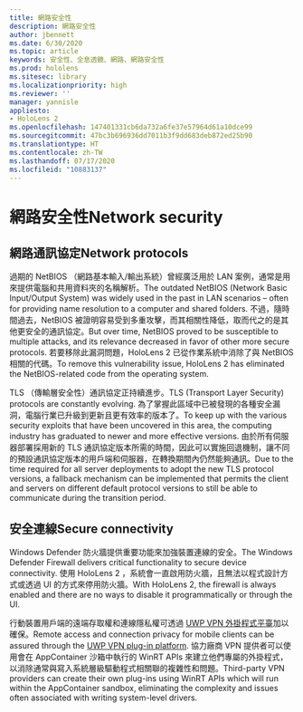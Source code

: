 ```yaml
---
title: 網路安全性
description: 網路安全性
author: jbennett
ms.date: 6/30/2020
ms.topic: article
keywords: 安全性、全息透鏡、網路、網路安全性
ms.prod: hololens
ms.sitesec: library
ms.localizationpriority: high
ms.reviewer: ''
manager: yannisle
appliesto:
- HoloLens 2
ms.openlocfilehash: 147401331cb6da732a6fe37e57964d61a10dce99
ms.sourcegitcommit: 47bc3b696936dd7011b3f9dd683deb872ed25b90
ms.translationtype: HT
ms.contentlocale: zh-TW
ms.lasthandoff: 07/17/2020
ms.locfileid: "10883137"
---
```

# <span data-ttu-id="062a0-104">網路安全性</span><span class="sxs-lookup"><span data-stu-id="062a0-104">Network security</span></span>

## <span data-ttu-id="062a0-105">網路通訊協定</span><span class="sxs-lookup"><span data-stu-id="062a0-105">Network protocols</span></span>

<span data-ttu-id="062a0-106">過期的 NetBIOS （網路基本輸入/輸出系統）曾經廣泛用於 LAN 案例，通常是用來提供電腦和共用資料夾的名稱解析。</span><span class="sxs-lookup"><span data-stu-id="062a0-106">The outdated NetBIOS (Network Basic Input/Output System) was widely used in the past in LAN scenarios – often for providing name resolution to a computer and shared folders.</span></span> <span data-ttu-id="062a0-107">不過，隨時間過去，NetBIOS 被證明容易受到多重攻擊，而其相關性降低，取而代之的是其他更安全的通訊協定。</span><span class="sxs-lookup"><span data-stu-id="062a0-107">But over time, NetBIOS proved to be susceptible to multiple attacks, and its relevance decreased in favor of other more secure protocols.</span></span> <span data-ttu-id="062a0-108">若要移除此漏洞問題，HoloLens 2 已從作業系統中消除了與 NetBIOS 相關的代碼。</span><span class="sxs-lookup"><span data-stu-id="062a0-108">To remove this vulnerability issue, HoloLens 2 has eliminated the NetBIOS-related code from the operating system.</span></span>

<span data-ttu-id="062a0-109">TLS （傳輸層安全性）通訊協定正持續進步。</span><span class="sxs-lookup"><span data-stu-id="062a0-109">TLS (Transport Layer Security) protocols are constantly evolving.</span></span> <span data-ttu-id="062a0-110">為了掌握此區域中已被發現的各種安全漏洞，電腦行業已升級到更新且更有效率的版本了。</span><span class="sxs-lookup"><span data-stu-id="062a0-110">To keep up with the various security exploits that have been uncovered in this area, the computing industry has graduated to newer and more effective versions.</span></span> <span data-ttu-id="062a0-111">由於所有伺服器部署採用新的 TLS 通訊協定版本所需的時間，因此可以實施回退機制，讓不同的預設通訊協定版本的用戶端和伺服器，在轉換期間內仍然能夠通訊。</span><span class="sxs-lookup"><span data-stu-id="062a0-111">Due to the time required for all server deployments to adopt the new TLS protocol versions, a fallback mechanism can be implemented that permits the client and servers on different default protocol versions to still be able to communicate during the transition period.</span></span>

## <span data-ttu-id="062a0-112">安全連線</span><span class="sxs-lookup"><span data-stu-id="062a0-112">Secure connectivity</span></span> 

<span data-ttu-id="062a0-113">Windows Defender 防火牆提供重要功能來加強裝置連線的安全。</span><span class="sxs-lookup"><span data-stu-id="062a0-113">The Windows Defender Firewall delivers critical functionality to secure device connectivity.</span></span> <span data-ttu-id="062a0-114">使用 HoloLens 2 ，系統會一直啟用防火牆，且無法以程式設計方式或透過 UI 的方式來停用防火牆。</span><span class="sxs-lookup"><span data-stu-id="062a0-114">With HoloLens 2, the firewall is always enabled and there are no ways to disable it programmatically or through the UI.</span></span>

<span data-ttu-id="062a0-115">行動裝置用戶端的遠端存取權和連線隱私權可透過 [UWP VPN 外掛程式平臺](https://docs.microsoft.com/uwp/api/Windows.Networking.Vpn?view=winrt-19041)加以確保。</span><span class="sxs-lookup"><span data-stu-id="062a0-115">Remote access and connection privacy for mobile clients can be assured through the [UWP VPN plug-in platform](https://docs.microsoft.com/uwp/api/Windows.Networking.Vpn?view=winrt-19041).</span></span> <span data-ttu-id="062a0-116">協力廠商 VPN 提供者可以使用會在 AppContainer 沙箱中執行的 WinRT APIs 來建立他們專屬的外掛程式，以消除通常與寫入系統層級驅動程式相關聯的複雜性和問題。</span><span class="sxs-lookup"><span data-stu-id="062a0-116">Third-party VPN providers can create their own plug-ins using WinRT APIs which will run within the AppContainer sandbox, eliminating the complexity and issues often associated with writing system-level drivers.</span></span>
